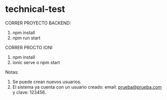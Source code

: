 # technical-test
CORRER PROYECTO BACKEND:
1. npm install
2. npm run start

CORRER PROCTO IONI
1. npm install
2. ionic serve o npm start

Notas:
1. Se puede crean nuevos usuarios.
2. El sistema ya cuenta con un usuario creado: email: prueba@prueba.com y clave: 123456.
